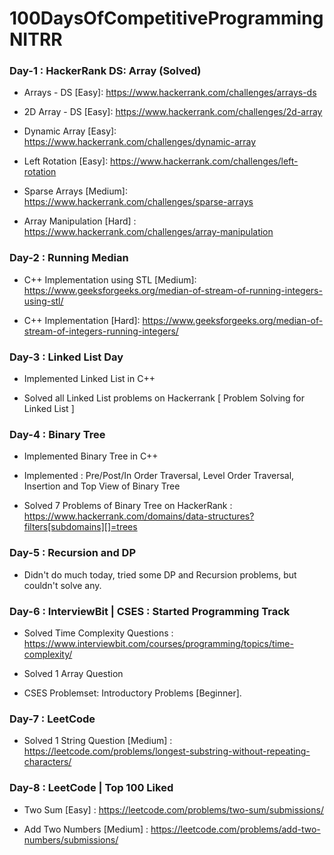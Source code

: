 # 100DaysOfCompetitiveProgrammingNITRR

### Day-1 : HackerRank DS: Array (Solved)

- Arrays - DS [Easy]: https://www.hackerrank.com/challenges/arrays-ds

- 2D Array - DS [Easy]: https://www.hackerrank.com/challenges/2d-array

- Dynamic Array [Easy]: https://www.hackerrank.com/challenges/dynamic-array

- Left Rotation [Easy]: https://www.hackerrank.com/challenges/left-rotation

- Sparse Arrays [Medium]: https://www.hackerrank.com/challenges/sparse-arrays

- Array Manipulation [Hard] : https://www.hackerrank.com/challenges/array-manipulation

### Day-2 : Running Median

- C++ Implementation using STL [Medium]: https://www.geeksforgeeks.org/median-of-stream-of-running-integers-using-stl/

- C++ Implementation [Hard]: https://www.geeksforgeeks.org/median-of-stream-of-integers-running-integers/

### Day-3 : Linked List Day

- Implemented Linked List in C++

- Solved all Linked List problems on Hackerrank [ Problem Solving for Linked List ]

### Day-4 : Binary Tree

- Implemented Binary Tree in C++

- Implemented : Pre/Post/In Order Traversal, Level Order Traversal, Insertion and Top View of Binary Tree

- Solved 7 Problems of Binary Tree on HackerRank : https://www.hackerrank.com/domains/data-structures?filters[subdomains][]=trees

### Day-5 : Recursion and DP

- Didn't do much today, tried some DP and Recursion problems, but couldn't solve any.

### Day-6 : InterviewBit | CSES : Started Programming Track

- Solved Time Complexity Questions : https://www.interviewbit.com/courses/programming/topics/time-complexity/

- Solved 1 Array Question

- CSES Problemset: Introductory Problems [Beginner].

### Day-7 : LeetCode 

- Solved 1 String Question [Medium] : https://leetcode.com/problems/longest-substring-without-repeating-characters/ 

### Day-8 : LeetCode | Top 100 Liked 

- Two Sum [Easy] : https://leetcode.com/problems/two-sum/submissions/

- Add Two Numbers [Medium] : https://leetcode.com/problems/add-two-numbers/submissions/